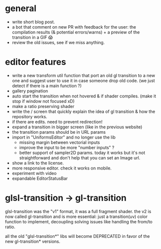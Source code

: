 # general

- write short blog post.
- a bot that comment on new PR with feedback for the user: the compilation results (& potential errors/warns) + a preview of the transition in a GIF 😱
- review the old issues, see if we miss anything.

# editor features

- write a new transform util function that port an old gl transition to a new one and suggest user to use it in case someone drop old code. (we just detect if there is a main function ?)
- gallery pagination
- auto start the transition when not hovered & if shader compiles. (make it stop if window not focused xD)
- make a ratio preserving shader
- write the / screen that quickly explain the idea of gl transition & how the repository works.
- if there are edits. need to prevent redirection!
- expand a transition in bigger screen (like in the previous website)
- the transition params should be in URL params
- import in "UniformsEditor" and no longer use the lib
  - missing margin between vectorial inputs
  - improve the input to be more "number inputs" ?
  - better support of sampler2D params. today it works but it's not straightforward and don't help that you can set an Image url.
- show a link to the license.
- more responsive editor. check it works on mobile.
- experiment with video
- expandable EditorStatusBar

# glsl-transition -> gl-transition

glsl-transition was the "v1" format, it was a full fragment shader. the v2 is now called gl-transition and is more essential: just a transition(uv) color function to implement, decoupling solving issues like handling the from/to ratio.

all the old "glsl-transition*" libs will become DEPRECATED in favor of the new gl-transition* versions.
